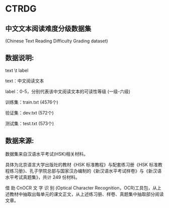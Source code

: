 # CTRDG
## 中文文本阅读难度分级数据集

(Chinese Text Reading Difficulty Grading dataset)
## 数据说明:
text \t label

text：中文阅读文本

label：0-5，分别代表该中文阅读文本的可读性等级 (一级-六级)

训练集：train.txt (4576个)

验证集：dev.txt (572个)

测试集：test.txt (573个)


## 数据来源:
数据集来自汉语水平考试(HSK)相关材料。

具体为北京语言大学出版社的教材《HSK 标准教程》与配套练习册《HSK 标准教程练习册》、孔子学院总部与国家汉办编制的《新汉语水平考试样卷》与《新汉语水平考试真题集》，共计 249 份材料。

借 助 CnOCR 文 字 识 别 (Optical Character Recognition，OCR)工具包，从上述教材中抽取出每单元的课文正文，从上述练习册、样卷、真题集中抽取部分阅读文章。


